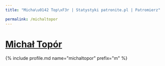 ```yaml
---
title: "Micha\u0142 Top\xF3r | Statystyki patronite.pl | Patromierz"

permalink: /michaltopor
---
```


# [Michał Topór](https://patronite.pl/michaltopor)

{% include profile.md name="michaltopor" prefix="m" %}
